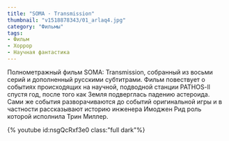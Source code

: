 ```yaml
---
title: "SOMA · Transmission"
thumbnail: "v1518878343/01_arlaq4.jpg"
category: "Фильмы"
tags:
- Фильм
- Хоррор
- Научная фантастика
---
```


Полнометражный фильм SOMA: Transmission, собранный из восьми серий и дополненный русскими субтитрами. Фильм повествует о событиях происходящих на научной, подводной станции PATHOS-ll спустя год, после того как Земля подверглась падению астероида. Сами же события разворачиваются до событий оригинальной игры и в частности рассказывают историю инженера Имоджен Рид роль которой исполнила Трин Миллер.

{% youtube id:nsgQcRxf3e0 class:"full dark"%}